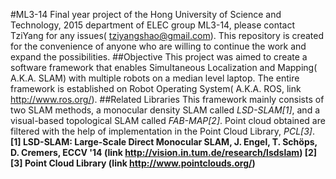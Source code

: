 #ML3-14
Final year project of the Hong University of Science and Technology, 2015 department of ELEC group ML3-14, please contact TziYang for any issues( tziyangshao@gmail.com). This repository is created for the convenience of anyone who are willing to continue the work and expand the possibilities.
##Objective
This project was aimed to create a software framework that enables Simultaneous Localization and Mapping( A.K.A. SLAM) with multiple robots on a median level laptop. The entire framework is established on Robot Operating System( A.K.A. ROS, link http://www.ros.org/).
##Related Libraries
This framework mainly consists of two SLAM methods, a monocular density SLAM called *LSD-SLAM[1]*, and a visual-based topological SLAM called *FAB-MAP[2]*. Point cloud obtained are filtered with the help of implementation in the Point Cloud Library, *PCL[3]*.  
**[1] LSD-SLAM: Large-Scale Direct Monocular SLAM, J. Engel, T. Schöps, D. Cremers, ECCV '14 (link http://vision.in.tum.de/research/lsdslam)
[2]  
[3] Point Cloud Library (link http://www.pointclouds.org/)**
